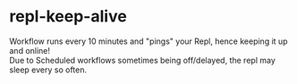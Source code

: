 # repl-keep-alive
Workflow runs every 10 minutes and "pings" your Repl, hence keeping it up and online!
<br>
Due to Scheduled workflows sometimes being off/delayed, the repl may sleep every so often.
